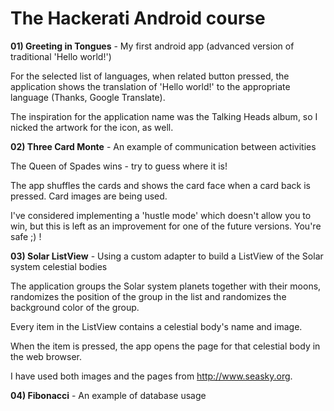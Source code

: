# <b>The Hackerati Android course</b>

<b>01) Greeting in Tongues</b> - My first android app (advanced version of traditional 'Hello world!')

For the selected list of languages, when related button pressed, the application shows the translation of 'Hello world!' to the appropriate language (Thanks, Google Translate).

The inspiration for the application name was the Talking Heads album, so I nicked the artwork for the icon, as well.

<b>02) Three Card Monte</b> - An example of communication between activities

The Queen of Spades wins - try to guess where it is!

The app shuffles the cards and shows the card face when a card back is pressed. Card images are being used.

I've considered implementing a 'hustle mode' which doesn't allow you to win, but this is left as an improvement for one of the future versions. You're safe ;) !

<b>03) Solar ListView</b> - Using a custom adapter to build a ListView of the Solar system celestial bodies

The application groups the Solar system planets together with their moons, randomizes the position of the group in the list and randomizes the background color of the group.

Every item in the ListView contains a celestial body's name and image.

When the item is pressed, the app opens the page for that celestial body in the web browser.

I have used both images and the pages from http://www.seasky.org.

<b>04) Fibonacci</b> - An example of database usage
